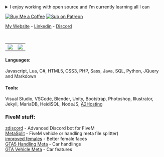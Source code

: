 <details>
  <summary>I enjoy working with open source and I’m currently learning all I can</summary>
  😮 You found me! 🎃 
</details>

[![Buy Me a Coffee](https://img.shields.io/badge/Pizza-BuyMeACoffee-%23FFDD00?style=for-the-badge&logo=buymeacoffee)](https://www.buymeacoffee.com/dxfivem)
[![Sub on Patreon](https://img.shields.io/badge/Support-Patreon-%23FF424D?style=for-the-badge&logo=patreon)](https://www.patreon.com/fivem)


[My Website](https://www.dxfivem.com/) - [Linkedin](https://www.linkedin.com/in/ta-neon/) - [Discord](https://discord.gg/RgbBztr5XJ/)

<br />

<table cellspacing="0" cellpadding="0" style="border=0;border-collapse: collapse;">
  <tr style="border: none;">
    <td align="center" style="padding=0;width=50%;border: none;">
      <img align="center" style="padding=0;" src="https://github-readme-stats.vercel.app/api?username=Mr-Dx-Developer&show_icons=true&hide_border=true&count_private=true&theme=dracula" />
    </td>
    <td align="center" style="padding=0;width=50%;border: none;">
      <img align="center" style="padding=0;" src="https://github-readme-stats.vercel.app/api/top-langs/?username=Mr-Dx-Developer&show_icons=true&hide_border=true&count_private=true&layout=compact&theme=dracula" />
    </td>
  </tr>
</table>

#### Languages:
Javascript, Lua, C#, HTML5, CSS3, PHP, Sass, Java, SQL, Python, JQuery and Markdown

#### Tools:
Visual Studio, VSCode, Blender, Unity, Bootstrap, Photoshop, Illustrator, Jekyll, MariaDB, HeidiSQL, NodeJS, [A2Hosting](http://www.a2hosting.com/refer/194440)

### FiveM stuff:

[zdiscord](https://github.com/zfbx/zdiscord) - Advanced Discord bot for FiveM<br>
[MetaSplit](https://github.com/zfbx/fivem-meta-splitter) - FiveM vehicle or handling meta file splitter)<br>
[improved females](https://github.com/zfbx/improved-females) - Better female faces<br>
[GTA5 Handling Meta](https://github.com/zfbx/GTA5-Handling-Meta) - Car handlings<br>
[GTA Vehicle Meta](https://github.com/zfbx/GTA5-Vehicle-Meta) - Car features<br>
